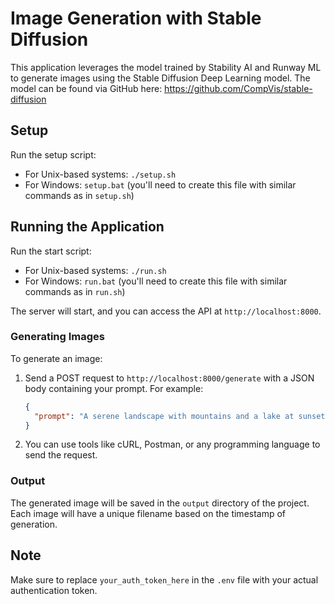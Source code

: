 # Image Generation with Stable Diffusion

This application leverages the model trained by Stability AI and Runway ML to generate images using the Stable Diffusion Deep Learning model. The model can be found via GitHub here: https://github.com/CompVis/stable-diffusion

## Setup

Run the setup script:

- For Unix-based systems: `./setup.sh`
- For Windows: `setup.bat` (you'll need to create this file with similar commands as in `setup.sh`)

## Running the Application

Run the start script:
   - For Unix-based systems: `./run.sh`
   - For Windows: `run.bat` (you'll need to create this file with similar commands as in `run.sh`)

The server will start, and you can access the API at `http://localhost:8000`.

### Generating Images

To generate an image:

1. Send a POST request to `http://localhost:8000/generate` with a JSON body containing your prompt. For example:
   ```json
   {
     "prompt": "A serene landscape with mountains and a lake at sunset"
   }
   ```

2. You can use tools like cURL, Postman, or any programming language to send the request.

### Output

The generated image will be saved in the `output` directory of the project. Each image will have a unique filename based on the timestamp of generation.

## Note

Make sure to replace `your_auth_token_here` in the `.env` file with your actual authentication token.
